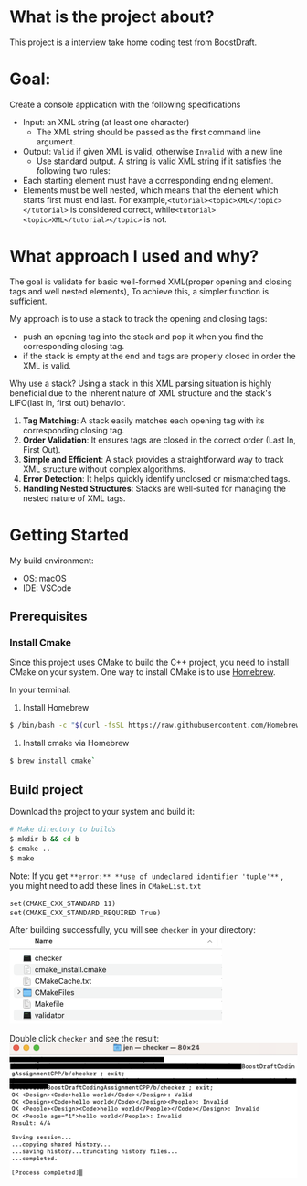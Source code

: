 # What is the project about?
This project is a interview take home coding test from BoostDraft. 

# Goal: 
Create a console application with the following specifications
- Input: an XML string (at least one character)
    - The XML string should be passed as the first command line argument.
- Output: `Valid` if given XML is valid, otherwise `Invalid` with a new line
    - Use standard output.
A string is valid XML string if it satisfies the following two rules:
- Each starting element must have a corresponding ending element.
- Elements must be well nested, which means that the element which starts first must end last.
  For example,`<tutorial><topic>XML</topic></tutorial>` is considered correct, while`<tutorial><topic>XML</tutorial></topic>` is not.

# What approach I used and why?
The goal is validate for basic well-formed XML(proper opening and closing tags and well nested elements), To achieve this, a simpler function is sufficient.

My approach is to use a stack to track the opening and closing tags:
- push an opening tag into the stack and pop it when you find the corresponding closing tag.
- if the stack is empty at the end and tags are properly closed in order the XML is valid.

Why use a stack?
Using a stack in this XML parsing situation is highly beneficial due to the inherent nature of XML structure and the stack's LIFO(last in, first out) behavior.
1. **Tag Matching**: A stack easily matches each opening tag with its corresponding closing tag.
2. **Order Validation**: It ensures tags are closed in the correct order (Last In, First Out).
3. **Simple and Efficient**: A stack provides a straightforward way to track XML structure without complex algorithms.
4. **Error Detection**: It helps quickly identify unclosed or mismatched tags.
5. **Handling Nested Structures**: Stacks are well-suited for managing the nested nature of XML tags.

# Getting Started
My build environment:
- OS: macOS
- IDE: VSCode 

## Prerequisites
### Install Cmake 
Since this project uses CMake to build the C++ project, you need to install CMake on your system.
One way to install CMake is to use [Homebrew](https://brew.sh/).

In your terminal:
1. Install Homebrew
```sh
$ /bin/bash -c "$(curl -fsSL https://raw.githubusercontent.com/Homebrew/install/HEAD/install.sh)"
```
1. Install cmake via Homebrew
```sh
$ brew install cmake`
```

## Build project
Download the project to your system and build it:
```sh
# Make directory to builds
$ mkdir b && cd b
$ cmake ..
$ make
```

Note: If you get `**error:** **use of undeclared identifier 'tuple'**` , you might need to add these lines in `CMakeList.txt`
```
set(CMAKE_CXX_STANDARD 11)
set(CMAKE_CXX_STANDARD_REQUIRED True)
```

After building successfully, you will see `checker` in your directory:
![img1](img/1.png)

Double click `checker` and see the result:
![img2](img/2.png)


